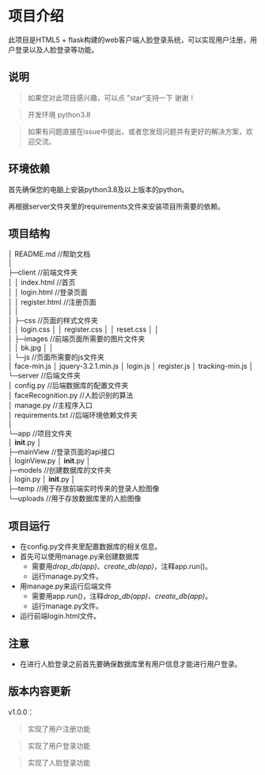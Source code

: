 # 项目介绍
此项目是HTML5 + flask构建的web客户端人脸登录系统，可以实现用户注册，用户登录以及人脸登录等功能。

## 说明

> 如果您对此项目感兴趣，可以点 ”star“支持一下 谢谢！    

>开发环境 python3.8 

>如果有问题直接在issue中提出，或者您发现问题并有更好的解决方案，欢迎交流。

## 环境依赖

首先确保您的电脑上安装python3.8及以上版本的python。

再根据server文件夹里的requirements文件来安装项目所需要的依赖。



## 项目结构

│  README.md    //帮助文档    
│  
├─client    //前端文件夹    
│  │  index.html     //首页    
│  │  login.html      //登录页面     
│  │  register.html    //注册页面    
│  │  
│  ├─css    //页面的样式文件夹    
│  │      login.css
│  │      register.css
│  │      reset.css
│  │      
│  ├─images      //前端页面所需要的图片文件夹    
│  │      bk.jpg
│  │      
│  └─js      //页面所需要的js文件夹    
│          face-min.js
│          jquery-3.2.1.min.js
│          login.js
│          register.js
│          tracking-min.js
│          
└─server     //后端文件夹    
    │  config.py     //后端数据库的配置文件夹    
    │  faceRecognition.py     //人脸识别的算法    
    │  manage.py     //主程序入口    
    │  requirements.txt     //后端环境依赖文件夹    
    │  
    └─app    //项目文件夹    
        │  __init__.py
        │  
        ├─mainView    //登录页面的api接口    
        │      loginView.py
        │      __init__.py
        │      
        ├─models    //创建数据库的文件夹    
        │      login.py
        │      __init__.py
        │      
        ├─temp       //用于存放前端实时传来的登录人脸图像     
        └─uploads     //用于存放数据库里的人脸图像     
## 项目运行

* 在config.py文件夹里配置数据库的相关信息。
* 首先可以使用manage.py来创建数据库
  * 需要用*drop_db(app)*、*create_db(app)*，注释app.run()。
  * 运行manage.py文件。
* 用manage.py来运行后端文件
  * 需要用app.run()，注释*drop_db(app)*、*create_db(app)*。
  * 运行manage.py文件。
* 运行前端login.html文件。

## 注意

* 在进行人脸登录之前首先要确保数据库里有用户信息才能进行用户登录。



## 版本内容更新

v1.0.0：

>实现了用户注册功能

>实现了用户登录功能

>实现了人脸登录功能

